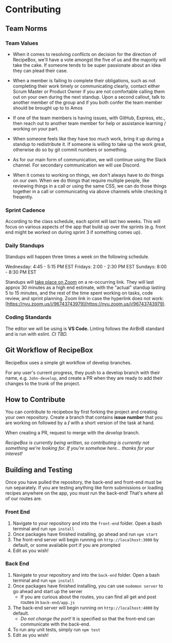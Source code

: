 # Contributing

## Team Norms

### Team Values

- When it comes to resolving conflicts on decision for the direction of RecipeBox, we'll have a vote amongst the five of us and the majority will take the cake. If someone tends to be super passionate about an idea they can plead their case.

- When a member is failing to complete their obligations, such as not completing their work timely or communicating clearly, contact either Scrum Master or Product Owner if you are not comfortable calling them out on your own during the next standup. Upon a second callout, talk to another member of the group and if you both confer the team member should be brought up to to Amos

- If one of the team members is having issues, with GitHub, Express, etc., then reach out to another team member for help or assistance learning / working on your part.

- When someone feels like they have too much work, bring it up during a standup to redistribute it. If someone is willing to take up the work great, otherwise do so by git commit numbers or something.

- As for our main form of communication, we will continue using the Slack channel. For secondary communication we will use Discord.

- When it comes to working on things, we don't always have to do things on our own. When we do things that require multiple people, like reviewing things in a call or using the same CSS, we can do those things together in a call or communicating via above channels while checking it freqently.

### Sprint Cadence

According to the class schedule, each sprint will last two weeks. This will focus on various aspects of the app that build up over the sprints (e.g. front end might be worked on during sprint 3 if something comes up).

### Daily Standups

Standups will happen three times a week on the following schedule.

Wednesday: 4:45 - 5:15 PM EST
Fridays: 2:00 - 2:30 PM EST
Sundays: 8:00 - 8:30 PM EST

Standups will [take place on Zoom](https://nyu.zoom.us/j/96743743979) on a re-occurring link. They will last approx 30 minutes as a high end estimate, with the "actual" standup lasting 5 to 15 minutes, and the rest of the time spent working on tasks, code review, and sprint planning. Zoom link in case the hyperlink does not work: [https://nyu.zoom.us/j/96743743979](https://nyu.zoom.us/j/96743743979).

### Coding Standards

The editor we will be using is **VS Code.** Linting follows the AirBnB standard and is run with eslint. _CI TBD._

## Git Workflow of RecipeBox

RecipeBox uses a simple git workflow of develop branches.

For any user's current progress, they push to a develop branch with their name, e.g. `John-develop`, and create a PR when they are ready to add their changes to the trunk of the project.

## How to Contribute

You can contribute to recipebox by first forking the project and creating your own repository. Create a branch that contains **issue number** that you are working on followed by a **/** with a short version of the task at hand.

When creating a PR, request to merge with the _develop_ branch. 

_RecipeBox is currently being written, so contributing is currently not something we're looking for. If you're somehow here... thanks for your interest!_

## Building and Testing

Once you have pulled the repository, the back-end and front-end must be run separately. If you are testing anything like form submissions or loading recipes anywhere on the app, you must run the back-end! That's where all of our routes are.

### Front End

1. Navigate to your repository and into the `front-end` folder. Open a bash terminal and run `npm install`
1. Once packages have finished installing, go ahead and run `npm start`
1. The front-end server will begin running on `http://localhost:3000` by default, or some available port if you are prompted
1. Edit as you wish!

### Back End

1. Navigate to your repository and into the `back-end` folder. Open a bash terminal and run `npm install`
1. Once packages have finished installing, you can use `nodemon server` to go ahead and start up the server
    - If you are curious about the routes, you can find all get and post routes in `back-end/app.js`
1. The back-end server will begin running on `http://localhost:4000` by default. 
    - _Do not change the port!_ It is specified so that the front-end can communicate with the back-end.
1. To run any unit tests, simply run `npm test`
1. Edit as you wish!